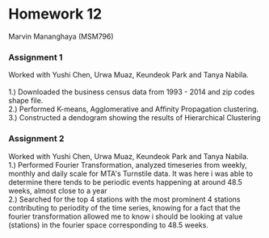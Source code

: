# Homework 12
Marvin Mananghaya (MSM796)

### Assignment 1
Worked with Yushi Chen, Urwa Muaz, Keundeok Park and Tanya Nabila. <br>
<br>
1.) Downloaded the business census data from 1993 - 2014 and zip codes shape file.<br>
2.) Performed K-means, Agglomerative and Affinity Propagation clustering.<br>
3.) Constructed a dendogram showing the results of Hierarchical Clustering<br>

### Assignment 2<br>
Worked with Yushi Chen, Urwa Muaz, Keundeok Park and Tanya Nabila. <br>
1.) Performed Fourier Transformation, analyzed timeseries from weekly, monthly and daily scale for MTA's Turnstile data. It was here i was able to determine there tends to be periodic events happening at around 48.5 weeks, almost close to a year<br>
2.) Searched for the top 4 stations with the most prominent 4 stations contributing to periodity of the time series, knowing for a fact that the fourier transformation allowed me to know i should be looking at value (stations) in the fourier space corresponding to 48.5 weeks. <br>
